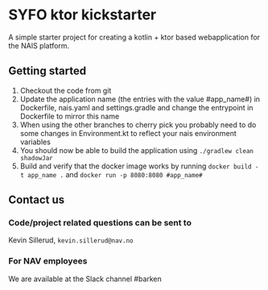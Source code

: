# SYFO ktor kickstarter
A simple starter project for creating a kotlin + ktor based webapplication for the NAIS platform. 

## Getting started
1. Checkout the code from git
2. Update the application name (the entries with the value #app_name#) in Dockerfile, nais.yaml and settings.gradle and
change the entrypoint in Dockerfile to mirror this name
3. When using the other branches to cherry pick you probably need to do some changes in Environment.kt to reflect your
nais environment variables
4. You should now be able to build the application using `./gradlew clean shadowJar`
5. Build and verify that the docker image works by running `docker build -t app_name .` and
`docker run -p 8080:8080 #app_name#`

## Contact us

### Code/project related questions can be sent to
Kevin Sillerud, `kevin.sillerud@nav.no`

### For NAV employees
We are available at the Slack channel #barken
